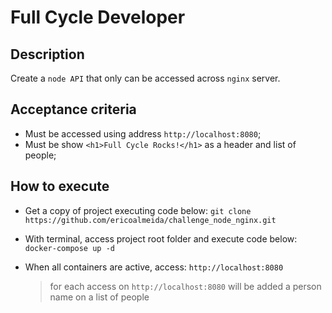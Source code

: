 # Full Cycle Developer

## Description

Create a `node API` that only can be accessed across `nginx` server.

## Acceptance criteria

- Must be accessed using address `http://localhost:8080`;
- Must be show `<h1>Full Cycle Rocks!</h1>` as a header and list of people;

## How to execute

- Get a copy of project executing code below:
  `git clone https://github.com/ericoalmeida/challenge_node_nginx.git`

- With terminal, access project root folder and execute code below:
  `docker-compose up -d`

- When all containers are active, access:
  `http://localhost:8080`

  > for each access on `http://localhost:8080` will be added a person name on a list of people
